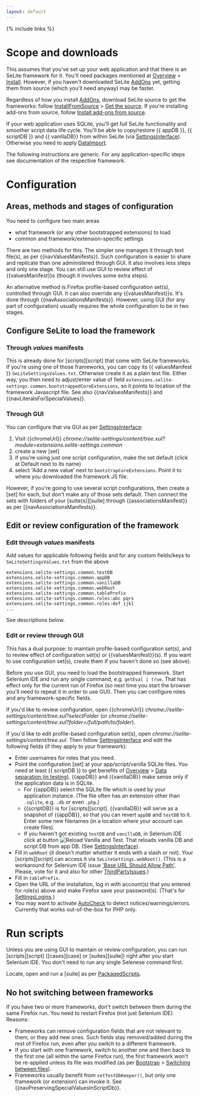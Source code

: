 ```yaml
---
layout: default
---
```

{% include links %}

# Scope and downloads #
This assumes that you've set up your web application and that there is an SeLite framework for it. You'll need packages mentioned at [Overview](./) > [Install](./#install). However, if you haven't downloaded SeLite [AddOns](AddOns) yet, getting them from source (which you'll need anyway) may be faster.

Regardless of how you install [AddOns](AddOns), download SeLite source to get the frameworks: follow [InstallFromSource](InstallFromSource) > [Get the source](InstallFromSource#get-the-source). If you're installing add-ons from source, follow [Install add-ons from source](InstallFromSource#install-add-ons-from-source).

If your web application uses SQLite, you'll get full SeLite functionality and smoother script data life cycle. You'll be able to copy/restore {{ appDB }}, {{ scriptDB }} and {{ vanillaDB}} from within SeLite (via [SettingsInterface](SettingsInterface)). Otherwise you need to apply [DataImport](DataImport).

The following instructions are generic. For any application-specific steps see documentation of the respective framework.

# Configuration #

## Areas, methods and stages of configuration ##
You need to configure two main areas

  * what framework (or any other bootstrapped extensions) to load
  * common and framework/extension-specific settings

There are two methods for this. The simpler one manages it through text file(s), as per {{navValuesManifests}}. Such configuration is easier to share and replicate than one administered through GUI. It also involves less steps and only one stage. You can still use GUI to review effect of {{valuesManifest}}s (though it involves some extra steps).

An alternative method is Firefox profile-based configuration set(s), controlled through GUI. It can also override any {{valuesManifest}}s. It's done through {{navAssociationsManifests}}. However, using GUI (for any part of configuration) usually requires the whole configuration to be in two stages.

## Configure SeLite to load the framework ##

### Through _values_ manifests ###
This is already done for [scripts][script] that come with SeLite frameworks. If you're using one of those frameworks, you can copy its {{ valuesManifest }} `SeLiteSettingsValues.txt`. Otherwise create it as a plain text file. Either way, you then need to adjust/enter value of field `extensions.selite-settings.common.bootstrappedCoreExtensions`, so it points to location of the framework Javascript file. See also {{navValuesManifests}} and {{navLiteralsForSpecialValues}}.

### Through GUI ###
<!-- @TODO eliminate or Move to SettingsInterface? -->
You can configure that via GUI as per [SettingsInterface](SettingsInterface):

  1. Visit {{chromeUrl}} _chrome://selite-settings/content/tree.xul?module=extensions.selite-settings.common_
  2. create a new [set]
  3. if you're using just one script configuration, make the set default (click at Default next to its name)
  4. select 'Add a new value' next to `bootstrapCoreExtensions`. Point it to where you downloaded the framework JS file.

However, if you're going to use several script configurations, then create a [set] for each, but don't make any of those sets default. Then connect the sets with folders of your [suite(s)][suite] through {{associationsManifest}} as per {{navAssociationsManifests}}.

## Edit or review configuration of the framework ##

### Edit through _values_ manifests ###
Add values for applicable following fields and for any custom fields/keys to `SeLiteSettingsValues.txt` from the above

```
extensions.selite-settings.common.testDB
extensions.selite-settings.common.appDB
extensions.selite-settings.common.vanillaDB
extensions.selite-settings.common.webRoot
extensions.selite-settings.common.tablePrefix
extensions.selite-settings.common.roles:abc pqrs
extensions.selite-settings.common.roles:def ijkl
...
```
See descriptions below.

### Edit or review through GUI ###
This has a dual purpose: to maintain profile-based configuration set(s), and to review effect of configuration set(s) or {{valuesManifest}}(s). If you want to use configuration set(s), create them if you haven't done so (see above).

Before you use GUI, you need to load the bootstrapped framework. Start Selenium IDE and run any single command, e.g. `getEval | true`. That has effect only for the current run of Firefox (so next time you start the browser you'll need to repeat it in order to use GUI). Then you can configure roles and any framework-specific fields.

If you'd like to review configuration, open {{chromeUrl}} _chrome://selite-settings/content/tree.xul?selectFolder_ (or _chrome://selite-settings/content/tree.xul?folder=/full/path/to/folder_).

If you'd like to edit profile-based configuration set(s), open _chrome://selite-settings/content/tree.xul_. Then follow [SettingsInterface](SettingsInterface) and edit the following fields (if they apply to your framework):

  * Enter usernames for roles that you need.
  * Point the configuration [set] at your app/script/vanilla SQLite files. You need at least {{ scriptDB }} to get benefits of [Overview](./) > [Data separation (in testing)](./#data-separation-in-testing). {{appDB}} and {{vanillaDB}} make sense only if the application data is in SQLite.
    * For {{appDB}} select the SQLite file which is used by your application instance. (The file often has an extension other than `.sqlite`, e.g. `.db` or even `.php`.)
    * {{scriptDB}} is for [scripts][script]. {{vanillaDB}} will serve as a snapshot of {{appDB}}, so that you can revert `appDB` and `testDB` to it. Enter some new filenames (in a location where your account can create files).
    * If you haven't got existing `testDB` and `vanillaDB`, in Selenium IDE click at button ![Reload Vanilla and Test](https://raw.githubusercontent.com/selite/selite/master/settings/src/chrome/skin/classic/reload_vanilla_and_test.png). That reloads vanilla DB and script DB from app DB. (See [SettingsInterface](SettingsInterface)).
  * Fill in `webRoot` (it doesn't matter whether it ends with a slash or not). Your [scripts][script] can access it via `SeLiteSettings.webRoot()`. (This is a workaround for Selenium IDE issue ['Base URL Should Allow Path'](https://github.com/SeleniumHQ/selenium/issues/1550). Please, vote for it and also for other [ThirdPartyIssues](ThirdPartyIssues).)
  * Fill in `tablePrefix`.
  * Open the URL of the installation, log in with account(s) that you entered for role(s) above and make Firefox save your password(s). (That's for [SettingsLogins](SettingsLogins).)
  * You may want to activate [AutoCheck](AutoCheck) to detect notices/warnings/errors. Currently that works out-of-the-box for PHP only.

# Run scripts
Unless you are using GUI to maintain or review configuration, you can run [scripts][script] ([cases][case] or [suites][suite]) right after you start Selenium IDE. You don't need to run any single Selenese command first.

Locate, open and run a [suite] as per [PackagedScripts](PackagedScripts).

## No hot switching between frameworks ##
If you have two or more frameworks, don't switch between them during the same Firefox run. You need to restart Firefox (not just Selenium IDE). Reasons:

  * Frameworks can remove configuration fields that are not relevant to them, or they add new ones. Such fields stay removed/added during the rest of Firefox run, even after you switch to a different framework.
  * If you start with one framework, switch to another one and then back to the first one (all within the same Firefox run), the first framework won't be re-applied unless its file was modified (as per [Bootstrap](Bootstrap) > [Switching between files](Bootstrap#switching-between-files)).
  * Frameworks usually benefit from `setTestDbKeeper()`, but only one framework (or extension) can invoke it. See {{navPreservingSpecialValuesInScriptDb}}.
